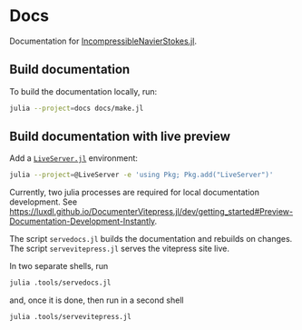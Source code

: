 # Docs

Documentation for
[IncompressibleNavierStokes.jl](https://github.com/agdestein/IncompressibleNavierStokes.jl).

## Build documentation

To build the documentation locally, run:

```sh
julia --project=docs docs/make.jl
```

## Build documentation with live preview

Add a [`LiveServer.jl`](https://github.com/tlienart/LiveServer.jl) environment:

```sh
julia --project=@LiveServer -e 'using Pkg; Pkg.add("LiveServer")'
```

Currently, two julia processes are required for local documentation development.
See <https://luxdl.github.io/DocumenterVitepress.jl/dev/getting_started#Preview-Documentation-Development-Instantly>.

The script `servedocs.jl` builds the documentation and rebuilds on changes.
The script `servevitepress.jl` serves the vitepress site live.

In two separate shells, run

```sh
julia .tools/servedocs.jl
```

and, once it is done, then run in a second shell

```sh
julia .tools/servevitepress.jl
```
